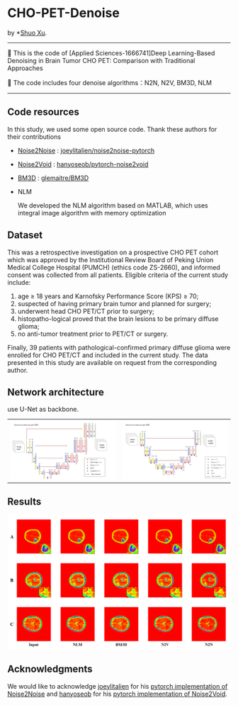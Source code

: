 
# CHO-PET-Denoise

by *[Shuo Xu](https://www.researchgate.net/profile/Shuo-Xu-21).
****

🔔 This is the code of [Applied Sciences-1666741]Deep Learning-Based Denoising in Brain Tumor CHO PET: Comparison with Traditional Approaches

🔔 The code includes four denoise algorithms：N2N, N2V, BM3D, NLM

****

## Code resources

In this study, we used some open source code. Thank these authors for their contributions

* [Noise2Noise](https://arxiv.org/abs/1803.04189) : [joeylitalien/noise2noise-pytorch](https://github.com/joeylitalien/noise2noise-pytorch)

* [Noise2Void](https://arxiv.org/abs/1811.10980) : [hanyoseob/pytorch-noise2void](https://github.com/hanyoseob/pytorch-noise2void)


* [BM3D](https://webpages.tuni.fi/foi/GCF-BM3D/) : [glemaitre/BM3D](https://github.com/glemaitre/BM3D)

* NLM

   We developed the NLM algorithm based on MATLAB, which uses integral image algorithm with memory optimization 

## Dataset
This was a retrospective investigation on a prospective CHO PET cohort which was approved by the Institutional Review Board of Peking Union Medical College Hospital (PUMCH) (ethics code ZS-2660), and informed consent was collected from all patients. Eligible criteria of the current study include: 

1) age ≥ 18 years and Karnofsky Performance Score (KPS) ≥ 70;
2) suspected of having primary brain tumor and planned for surgery; 
3) underwent head CHO PET/CT prior to surgery; 
4) histopatho-logical proved that the brain lesions to be primary diffuse glioma; 
5) no anti-tumor treatment prior to PET/CT or surgery. 

Finally, 39 patients with pathological-confirmed primary diffuse glioma were enrolled for CHO PET/CT and included in the current study. The data presented in this study are available on request from the corresponding author.

## Network architecture

use U-Net as backbone.
<table frame=void>
	<tr>		  
    <td><center><img src="figures/N2N.bmp"		
                     alt="x"
                     height="填数字作为高度"/></center></td>	
    <td><center><img src="figures/N2V.bmp"
                     alt="x"
                     height="高度一致会好看"/></center></td>
    </tr>
</table>

## Results


<img src="figures/r.png">

## Acknowledgments

We would like to acknowledge [joeylitalien](https://joeylitalien.github.io//) for his [pytorch implementation of Noise2Noise](https://github.com/joeylitalien/noise2noise-pytorch) and [hanyoseob](https://github.com/hanyoseob) for his [pytorch implementation of Noise2Void](https://github.com/hanyoseob/pytorch-noise2void). 
